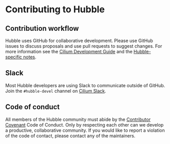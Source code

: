 # Contributing to Hubble

## Contribution workflow

Hubble uses GitHub for collaborative development. Please use GitHub issues to
discuss proposals and use pull requests to suggest changes. For more information
see the [Cilium Development
Guide](https://docs.cilium.io/en/latest/contributing/development/) and the
[Hubble-specific
notes](https://docs.cilium.io/en/latest/contributing/development/hubble/).

## Slack

Most Hubble developers are using Slack to communicate outside of GitHub. Join
the `#hubble-devel` channel on [Cilium Slack](https://cilium.io/slack).

## Code of conduct

All members of the Hubble community must abide by the [Contributor
Covenant](https://www.contributor-covenant.org/version/1/4/code-of-conduct)
Code of Conduct. Only by respecting each other can we develop a productive,
collaborative community. If you would like to report a violation of the code of
contact, please contact any of the maintainers.
